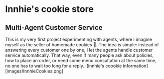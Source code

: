 # Innhie's cookie store
## Multi-Agent Customer Service
This is my very first project experimenting with agents, where I imagine myself as the seller of homemade cookies 🍪. The idea is simple: instead of answering every customer one by one, I let the agents handle customer service automatically. That way, even if many people ask about policies, how to place an order, or need some menu consultation at the same time, no one has to wait too long for a reply.
![innhie's coookie information][images/InnhieCookies.png]
